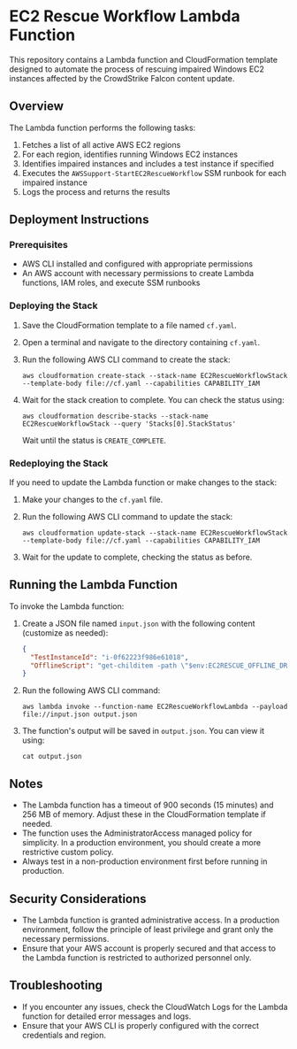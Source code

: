 # EC2 Rescue Workflow Lambda Function

This repository contains a Lambda function and CloudFormation template designed to automate the process of rescuing impaired Windows EC2 instances affected by the CrowdStrike Falcon content update.

## Overview

The Lambda function performs the following tasks:

1. Fetches a list of all active AWS EC2 regions
2. For each region, identifies running Windows EC2 instances
3. Identifies impaired instances and includes a test instance if specified
4. Executes the `AWSSupport-StartEC2RescueWorkflow` SSM runbook for each impaired instance
5. Logs the process and returns the results

## Deployment Instructions

### Prerequisites

- AWS CLI installed and configured with appropriate permissions
- An AWS account with necessary permissions to create Lambda functions, IAM roles, and execute SSM runbooks

### Deploying the Stack

1. Save the CloudFormation template to a file named `cf.yaml`.

2. Open a terminal and navigate to the directory containing `cf.yaml`.

3. Run the following AWS CLI command to create the stack:

   ```
   aws cloudformation create-stack --stack-name EC2RescueWorkflowStack --template-body file://cf.yaml --capabilities CAPABILITY_IAM
   ```

4. Wait for the stack creation to complete. You can check the status using:

   ```
   aws cloudformation describe-stacks --stack-name EC2RescueWorkflowStack --query 'Stacks[0].StackStatus'
   ```

   Wait until the status is `CREATE_COMPLETE`.

### Redeploying the Stack

If you need to update the Lambda function or make changes to the stack:

1. Make your changes to the `cf.yaml` file.

2. Run the following AWS CLI command to update the stack:

   ```
   aws cloudformation update-stack --stack-name EC2RescueWorkflowStack --template-body file://cf.yaml --capabilities CAPABILITY_IAM
   ```

3. Wait for the update to complete, checking the status as before.

## Running the Lambda Function

To invoke the Lambda function:

1. Create a JSON file named `input.json` with the following content (customize as needed):

   ```json
   {
     "TestInstanceId": "i-0f62223f986e61018",
     "OfflineScript": "get-childitem -path \"$env:EC2RESCUE_OFFLINE_DRIVE\\Windows\\System32\\drivers\\CrowdStrike\\\" -Include C-00000291*.sys -Recurse | foreach { $_.Delete()}"
   }
   ```

2. Run the following AWS CLI command:

   ```
   aws lambda invoke --function-name EC2RescueWorkflowLambda --payload file://input.json output.json
   ```

3. The function's output will be saved in `output.json`. You can view it using:

   ```
   cat output.json
   ```

## Notes

- The Lambda function has a timeout of 900 seconds (15 minutes) and 256 MB of memory. Adjust these in the CloudFormation template if needed.
- The function uses the AdministratorAccess managed policy for simplicity. In a production environment, you should create a more restrictive custom policy.
- Always test in a non-production environment first before running in production.

## Security Considerations

- The Lambda function is granted administrative access. In a production environment, follow the principle of least privilege and grant only the necessary permissions.
- Ensure that your AWS account is properly secured and that access to the Lambda function is restricted to authorized personnel only.

## Troubleshooting

- If you encounter any issues, check the CloudWatch Logs for the Lambda function for detailed error messages and logs.
- Ensure that your AWS CLI is properly configured with the correct credentials and region.